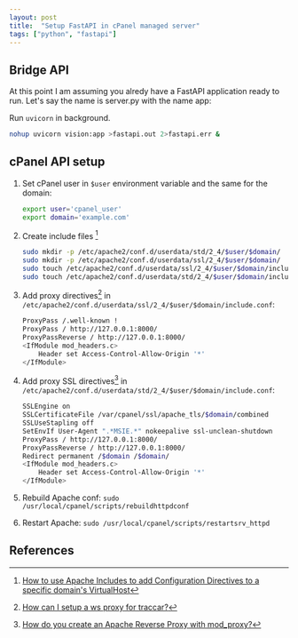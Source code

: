 ```yaml
---
layout: post
title:  "Setup FastAPI in cPanel managed server"
tags: ["python", "fastapi"]
---
```


## Bridge API

At this point I am assuming you alredy have a FastAPI application ready to run. Let's say the name is server.py with the name app:

Run `uvicorn` in background.

   ```bash
   nohup uvicorn vision:app >fastapi.out 2>fastapi.err &
   ```
 
## cPanel API setup

1. Set cPanel user in `$user` environment variable and the same for the domain:

	```bash
	export user='cpanel_user'
	export domain='example.com'
	```

1. Create include files [^1]

	```bash
	sudo mkdir -p /etc/apache2/conf.d/userdata/std/2_4/$user/$domain/
	sudo mkdir -p /etc/apache2/conf.d/userdata/ssl/2_4/$user/$domain/
	sudo touch /etc/apache2/conf.d/userdata/ssl/2_4/$user/$domain/include.conf
	sudo touch /etc/apache2/conf.d/userdata/std/2_4/$user/$domain/include.conf
	```

1. Add proxy directives[^2] in `/etc/apache2/conf.d/userdata/ssl/2_4/$user/$domain/include.conf`:

	```bash
	ProxyPass /.well-known !
	ProxyPass / http://127.0.0.1:8000/
	ProxyPassReverse / http://127.0.0.1:8000/
	<IfModule mod_headers.c>
		Header set Access-Control-Allow-Origin '*'
	</IfModule>
	```

1. Add proxy SSL directives[^3] in `/etc/apache2/conf.d/userdata/std/2_4/$user/$domain/include.conf`:

	```bash
	SSLEngine on
	SSLCertificateFile /var/cpanel/ssl/apache_tls/$domain/combined
	SSLUseStapling off
	SetEnvIf User-Agent ".*MSIE.*" nokeepalive ssl-unclean-shutdown
	ProxyPass / http://127.0.0.1:8000/
	ProxyPassReverse / http://127.0.0.1:8000/
	Redirect permanent /$domain /$domain/
	<IfModule mod_headers.c>
		Header set Access-Control-Allow-Origin '*'
	</IfModule>
	```

1. Rebuild Apache conf: `sudo /usr/local/cpanel/scripts/rebuildhttpdconf`

1. Restart Apache: `sudo /usr/local/cpanel/scripts/restartsrv_httpd`

## References 

[^1]: [How to use Apache Includes to add Configuration Directives to a specific domain's VirtualHost](https://support.cpanel.net/hc/en-us/articles/360052925073)
[^2]: [How can I setup a ws proxy for traccar?](https://support.cpanel.net/hc/en-us/articles/1500002918142-How-can-I-setup-a-ws-proxy-for-traccar-)
[^3]: [How do you create an Apache Reverse Proxy with mod_proxy?](https://support.cpanel.net/hc/en-us/articles/1500011220222-How-do-you-create-an-Apache-Reverse-Proxy-with-mod-proxy-)
